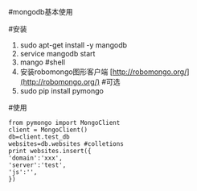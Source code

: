 #mongodb基本使用

#安装

1. sudo apt-get install -y mangodb
1. service mangodb start
1. mango #shell
1. 安装robomongo图形客户端 [http://robomongo.org/](http://robomongo.org/) #可选
1. sudo pip install pymongo

#使用

    from pymongo import MongoClient
    client = MongoClient()
    db=client.test_db
    websites=db.websites #colletions
    print websites.insert({
    'domain':'xxx',
    'server':'test',
    'js':'',
    })
